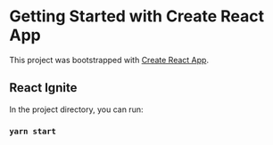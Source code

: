 # Getting Started with Create React App

This project was bootstrapped with [Create React App](https://github.com/facebook/create-react-app).

## React Ignite


In the project directory, you can run:
### `yarn start`

